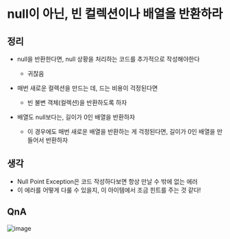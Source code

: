 # null이 아닌, 빈 컬렉션이나 배열을 반환하라

## 정리

- null을 반환한다면, null 상황을 처리하는 코드를 추가적으로 작성해야한다

  - 귀찮음

- 매번 새로운 컬렉션을 만드는 데, 드는 비용이 걱정된다면

  - 빈 불변 객체(컬렉션)을 반환하도록 하자

- 배열도 null보다는, 길이가 0인 배열을 반환하자

  - 이 경우에도 매번 새로운 배열을 반환하는 게 걱정된다면, 길이가 0인 배열을 만들어서 반환하자

## 생각

- Null Point Exception은 코드 작성하다보면 항상 만날 수 밖에 없는 에러
- 이 에러를 어떻게 다룰 수 있을지, 이 아이템에서 조금 힌트를 주는 것 같다!

## QnA
![image](https://user-images.githubusercontent.com/22140570/105710357-586a7800-5f5a-11eb-8280-310b0858e100.png)
